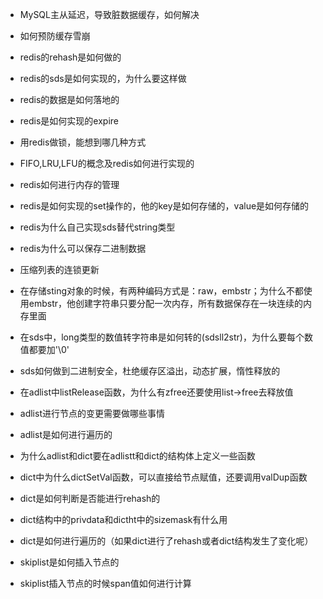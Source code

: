 * MySQL主从延迟，导致脏数据缓存，如何解决

* 如何预防缓存雪崩

* redis的rehash是如何做的

* redis的sds是如何实现的，为什么要这样做

* redis的数据是如何落地的

* redis是如何实现的expire

* 用redis做锁，能想到哪几种方式

* FIFO,LRU,LFU的概念及redis如何进行实现的

* redis如何进行内存的管理

* redis是如何实现的set操作的，他的key是如何存储的，value是如何存储的

* redis为什么自己实现sds替代string类型

* redis为什么可以保存二进制数据

* 压缩列表的连锁更新

* 在存储sting对象的时候，有两种编码方式是：raw，embstr；为什么不都使用embstr，他创建字符串只要分配一次内存，所有数据保存在一块连续的内存里面

* 在sds中，long类型的数值转字符串是如何转的(sdsll2str)，为什么要每个数值都要加'\0'

* sds如何做到二进制安全，杜绝缓存区溢出，动态扩展，惰性释放的

* 在adlist中listRelease函数，为什么有zfree还要使用list->free去释放值

* adlist进行节点的变更需要做哪些事情

* adlist是如何进行遍历的

* 为什么adlist和dict要在adlistt和dict的结构体上定义一些函数

* dict中为什么dictSetVal函数，可以直接给节点赋值，还要调用valDup函数

* dict是如何判断是否能进行rehash的

* dict结构中的privdata和dictht中的sizemask有什么用

* dict是如何进行遍历的（如果dict进行了rehash或者dict结构发生了变化呢）

* skiplist是如何插入节点的

* skiplist插入节点的时候span值如何进行计算

